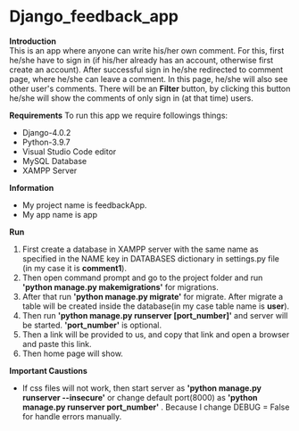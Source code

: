 # Django_feedback_app

**Introduction**<br>
This is an app where anyone can write his/her own comment. For this, first he/she have to sign in (if his/her already has an account, otherwise first create an account). After successful sign in he/she redirected to comment page, where he/she can leave a comment. In this page, he/she will also see other user's comments. There will be an **Filter** button, by clicking this button he/she will show the comments of only sign in (at that time) users.

**Requirements**
To run this app we require followings things:
- Django-4.0.2
- Python-3.9.7 
- Visual Studio Code editor
- MySQL Database
- XAMPP Server

**Information**
- My project name is feedbackApp.
- My app name is app

**Run**
1. First create a database in XAMPP server with the same name as specified in the NAME key in DATABASES dictionary in settings.py file (in my case it is **comment1**).
2. Then open command prompt and go to the project folder and run **'python manage.py makemigrations'** for migrations.
3. After that run **'python manage.py migrate'** for migrate. After migrate a table will be created inside the database(in my case table name is **user**).
4. Then run **'python manage.py runserver [port_number]'** and server will be started. **'port_number'** is optional.
5. Then a link will be provided to us, and copy that link and open a browser and paste this link.
6. Then home page will show.
 
**Important Caustions**
- If css files will not work, then start server as **'python manage.py runserver --insecure'** or change default port(8000) as **'python manage.py runserver port_number'** . Because I change DEBUG = False for handle errors manually.

